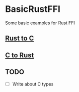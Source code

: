 # BasicRustFFI
Some basic examples for Rust FFI

## [Rust to C](https://github.com/GuilloteauQ/BasicRustFFI/tree/master/rust_to_c)

## [C to Rust](https://github.com/GuilloteauQ/BasicRustFFI/tree/master/c_to_rust)


## TODO

 - [ ] Write about C types
